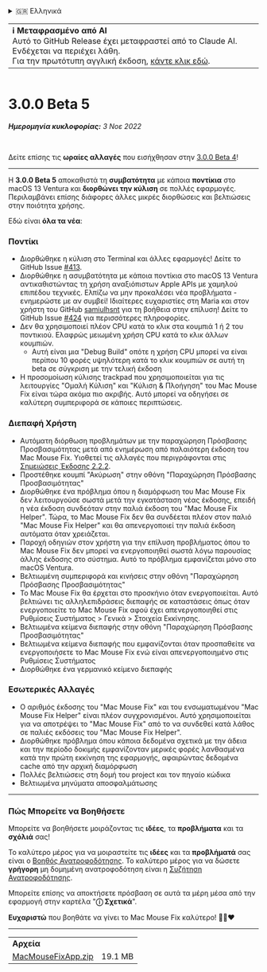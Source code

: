 <details>
<summary>🇬🇷 Ελληνικά</summary>

[🇬🇧 English (GitHub Release)](https://github.com/noah-nuebling/mac-mouse-fix/releases/tag/3.0.0-Beta-5)\
[🇦🇩 Català](https://redirect.macmousefix.com/?target=mmf-release&tag=3.0.0-Beta-5&locale=ca)\
[🇩🇪 Deutsch](https://redirect.macmousefix.com/?target=mmf-release&tag=3.0.0-Beta-5&locale=de)\
[🇪🇸 Español](https://redirect.macmousefix.com/?target=mmf-release&tag=3.0.0-Beta-5&locale=es)\
[🇫🇷 Français](https://redirect.macmousefix.com/?target=mmf-release&tag=3.0.0-Beta-5&locale=fr)\
[🇮🇩 Indonesia](https://redirect.macmousefix.com/?target=mmf-release&tag=3.0.0-Beta-5&locale=id)\
[🇮🇹 Italiano](https://redirect.macmousefix.com/?target=mmf-release&tag=3.0.0-Beta-5&locale=it)\
[🇭🇺 Magyar](https://redirect.macmousefix.com/?target=mmf-release&tag=3.0.0-Beta-5&locale=hu)\
[🇳🇱 Nederlands](https://redirect.macmousefix.com/?target=mmf-release&tag=3.0.0-Beta-5&locale=nl)\
[🇵🇱 Polski](https://redirect.macmousefix.com/?target=mmf-release&tag=3.0.0-Beta-5&locale=pl)\
[🇧🇷 Português (Brasil)](https://redirect.macmousefix.com/?target=mmf-release&tag=3.0.0-Beta-5&locale=pt-BR)\
[🇵🇹 Português (Portugal)](https://redirect.macmousefix.com/?target=mmf-release&tag=3.0.0-Beta-5&locale=pt-PT)\
[🇷🇴 Română](https://redirect.macmousefix.com/?target=mmf-release&tag=3.0.0-Beta-5&locale=ro)\
[🇸🇪 Svenska](https://redirect.macmousefix.com/?target=mmf-release&tag=3.0.0-Beta-5&locale=sv)\
[🇻🇳 Tiếng Việt](https://redirect.macmousefix.com/?target=mmf-release&tag=3.0.0-Beta-5&locale=vi)\
[🇹🇷 Türkçe](https://redirect.macmousefix.com/?target=mmf-release&tag=3.0.0-Beta-5&locale=tr)\
[🇨🇿 Čeština](https://redirect.macmousefix.com/?target=mmf-release&tag=3.0.0-Beta-5&locale=cs)\
**🇬🇷 Ελληνικά**\
[🇷🇺 Русский](https://redirect.macmousefix.com/?target=mmf-release&tag=3.0.0-Beta-5&locale=ru)\
[🇺🇦 Українська](https://redirect.macmousefix.com/?target=mmf-release&tag=3.0.0-Beta-5&locale=uk)\
[🇮🇱 עברית](https://redirect.macmousefix.com/?target=mmf-release&tag=3.0.0-Beta-5&locale=he)\
[🇸🇦 العربية](https://redirect.macmousefix.com/?target=mmf-release&tag=3.0.0-Beta-5&locale=ar)\
[🇮🇳 हिन्दी](https://redirect.macmousefix.com/?target=mmf-release&tag=3.0.0-Beta-5&locale=hi)\
[🇹🇭 ไทย](https://redirect.macmousefix.com/?target=mmf-release&tag=3.0.0-Beta-5&locale=th)\
[🇨🇳 中文 (简体)](https://redirect.macmousefix.com/?target=mmf-release&tag=3.0.0-Beta-5&locale=zh-Hans)\
[🇨🇳 中文 (繁體)](https://redirect.macmousefix.com/?target=mmf-release&tag=3.0.0-Beta-5&locale=zh-Hant)\
[🇭🇰 中文（香港)](https://redirect.macmousefix.com/?target=mmf-release&tag=3.0.0-Beta-5&locale=zh-HK)\
[🇯🇵 日本語](https://redirect.macmousefix.com/?target=mmf-release&tag=3.0.0-Beta-5&locale=ja)\
[🇰🇷 한국어](https://redirect.macmousefix.com/?target=mmf-release&tag=3.0.0-Beta-5&locale=ko)\
[Help translate Mac Mouse Fix to different languages!](https://github.com/noah-nuebling/mac-mouse-fix/discussions/731)
</details>
<table align=><td>
<b>ℹ️ Μεταφρασμένο από AI</b><br>
Αυτό το GitHub Release έχει μεταφραστεί από το Claude AI. Ενδέχεται να περιέχει λάθη.<br>
Για την πρωτότυπη αγγλική έκδοση, <a href="https://github.com/noah-nuebling/mac-mouse-fix/releases/tag/3.0.0-Beta-5">κάντε κλικ εδώ</a>.
</td></table>

<table></table>

# 3.0.0 Beta 5
***Ημερομηνία κυκλοφορίας:** 3 Νοε 2022*

<br>

Δείτε επίσης τις **ωραίες αλλαγές** που εισήχθησαν στην [3.0.0 Beta 4](https://redirect.macmousefix.com/?target=mmf-release&tag=3.0.0-Beta-4&locale=el)!

---

Η **3.0.0 Beta 5** αποκαθιστά τη **συμβατότητα** με κάποια **ποντίκια** στο macOS 13 Ventura και **διορθώνει την κύλιση** σε πολλές εφαρμογές.
Περιλαμβάνει επίσης διάφορες άλλες μικρές διορθώσεις και βελτιώσεις στην ποιότητα χρήσης.

Εδώ είναι **όλα τα νέα**:

### Ποντίκι

- Διορθώθηκε η κύλιση στο Terminal και άλλες εφαρμογές! Δείτε το GitHub Issue [#413](https://github.com/noah-nuebling/mac-mouse-fix/issues/413).
- Διορθώθηκε η ασυμβατότητα με κάποια ποντίκια στο macOS 13 Ventura αντικαθιστώντας τη χρήση αναξιόπιστων Apple APIs με χαμηλού επιπέδου τεχνικές. Ελπίζω να μην προκαλέσει νέα προβλήματα - ενημερώστε με αν συμβεί! Ιδιαίτερες ευχαριστίες στη Maria και στον χρήστη του GitHub [samiulhsnt](https://github.com/samiulhsnt) για τη βοήθεια στην επίλυση! Δείτε το GitHub Issue [#424](https://github.com/noah-nuebling/mac-mouse-fix/issues/424) για περισσότερες πληροφορίες.
- Δεν θα χρησιμοποιεί πλέον CPU κατά το κλικ στα κουμπιά 1 ή 2 του ποντικιού. Ελαφρώς μειωμένη χρήση CPU κατά το κλικ άλλων κουμπιών.
    - Αυτή είναι μια "Debug Build" οπότε η χρήση CPU μπορεί να είναι περίπου 10 φορές υψηλότερη κατά το κλικ κουμπιών σε αυτή τη beta σε σύγκριση με την τελική έκδοση
- Η προσομοίωση κύλισης trackpad που χρησιμοποιείται για τις λειτουργίες "Ομαλή Κύλιση" και "Κύλιση & Πλοήγηση" του Mac Mouse Fix είναι τώρα ακόμα πιο ακριβής. Αυτό μπορεί να οδηγήσει σε καλύτερη συμπεριφορά σε κάποιες περιπτώσεις.

### Διεπαφή Χρήστη

- Αυτόματη διόρθωση προβλημάτων με την παραχώρηση Πρόσβασης Προσβασιμότητας μετά από ενημέρωση από παλαιότερη έκδοση του Mac Mouse Fix. Υιοθετεί τις αλλαγές που περιγράφονται στις [Σημειώσεις Έκδοσης 2.2.2](https://redirect.macmousefix.com/?target=mmf-release&tag=2.2.2&locale=el).
- Προστέθηκε κουμπί "Ακύρωση" στην οθόνη "Παραχώρηση Πρόσβασης Προσβασιμότητας"
- Διορθώθηκε ένα πρόβλημα όπου η διαμόρφωση του Mac Mouse Fix δεν λειτουργούσε σωστά μετά την εγκατάσταση νέας έκδοσης, επειδή η νέα έκδοση συνδεόταν στην παλιά έκδοση του "Mac Mouse Fix Helper". Τώρα, το Mac Mouse Fix δεν θα συνδέεται πλέον στον παλιό "Mac Mouse Fix Helper" και θα απενεργοποιεί την παλιά έκδοση αυτόματα όταν χρειάζεται.
- Παροχή οδηγιών στον χρήστη για την επίλυση προβλήματος όπου το Mac Mouse Fix δεν μπορεί να ενεργοποιηθεί σωστά λόγω παρουσίας άλλης έκδοσης στο σύστημα. Αυτό το πρόβλημα εμφανίζεται μόνο στο macOS Ventura.
- Βελτιωμένη συμπεριφορά και κινήσεις στην οθόνη "Παραχώρηση Πρόσβασης Προσβασιμότητας"
- Το Mac Mouse Fix θα έρχεται στο προσκήνιο όταν ενεργοποιείται. Αυτό βελτιώνει τις αλληλεπιδράσεις διεπαφής σε καταστάσεις όπως όταν ενεργοποιείτε το Mac Mouse Fix αφού έχει απενεργοποιηθεί στις Ρυθμίσεις Συστήματος > Γενικά > Στοιχεία Εκκίνησης.
- Βελτιωμένα κείμενα διεπαφής στην οθόνη "Παραχώρηση Πρόσβασης Προσβασιμότητας"
- Βελτιωμένα κείμενα διεπαφής που εμφανίζονται όταν προσπαθείτε να ενεργοποιήσετε το Mac Mouse Fix ενώ είναι απενεργοποιημένο στις Ρυθμίσεις Συστήματος
- Διορθώθηκε ένα γερμανικό κείμενο διεπαφής

### Εσωτερικές Αλλαγές

- Ο αριθμός έκδοσης του "Mac Mouse Fix" και του ενσωματωμένου "Mac Mouse Fix Helper" είναι πλέον συγχρονισμένοι. Αυτό χρησιμοποιείται για να αποτρέψει το "Mac Mouse Fix" από το να συνδεθεί κατά λάθος σε παλιές εκδόσεις του "Mac Mouse Fix Helper".
- Διορθώθηκε πρόβλημα όπου κάποια δεδομένα σχετικά με την άδεια και την περίοδο δοκιμής εμφανίζονταν μερικές φορές λανθασμένα κατά την πρώτη εκκίνηση της εφαρμογής, αφαιρώντας δεδομένα cache από την αρχική διαμόρφωση
- Πολλές βελτιώσεις στη δομή του project και τον πηγαίο κώδικα
- Βελτιωμένα μηνύματα αποσφαλμάτωσης

---

### Πώς Μπορείτε να Βοηθήσετε

Μπορείτε να βοηθήσετε μοιράζοντας τις **ιδέες**, τα **προβλήματα** και τα **σχόλιά** σας!

Το καλύτερο μέρος για να μοιραστείτε τις **ιδέες** και τα **προβλήματά** σας είναι ο [Βοηθός Ανατροφοδότησης](https://noah-nuebling.github.io/mac-mouse-fix-feedback-assistant/?type=bug-report).
Το καλύτερο μέρος για να δώσετε **γρήγορη** μη δομημένη ανατροφοδότηση είναι η [Συζήτηση Ανατροφοδότησης](https://github.com/noah-nuebling/mac-mouse-fix/discussions/366).

Μπορείτε επίσης να αποκτήσετε πρόσβαση σε αυτά τα μέρη μέσα από την εφαρμογή στην καρτέλα "**ⓘ Σχετικά**".

**Ευχαριστώ** που βοηθάτε να γίνει το Mac Mouse Fix καλύτερο! 💙💛❤️

---

<table align="start">
<tr>
    <td colspan=2>
        <b>Αρχεία</b>
    </td>
</tr>
<tr>
    <td><a href="https://github.com/noah-nuebling/mac-mouse-fix/releases/download/3.0.0-Beta-5/MacMouseFixApp.zip">MacMouseFixApp.zip</a></td>
    <td>19.1 MB</td>
</tr>
</table>